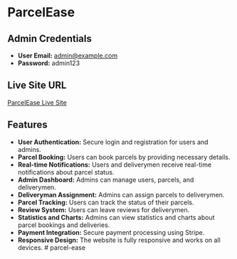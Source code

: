 # ParcelEase

## Admin Credentials

- **User Email:** admin@example.com
- **Password:** admin123

## Live Site URL

[ParcelEase Live Site](https://parcel-ease-76d37.web.app)

## Features

- **User Authentication:** Secure login and registration for users and admins.
- **Parcel Booking:** Users can book parcels by providing necessary details.
- **Real-time Notifications:** Users and deliverymen receive real-time notifications about parcel status.
- **Admin Dashboard:** Admins can manage users, parcels, and deliverymen.
- **Deliveryman Assignment:** Admins can assign parcels to deliverymen.
- **Parcel Tracking:** Users can track the status of their parcels.
- **Review System:** Users can leave reviews for deliverymen.
- **Statistics and Charts:** Admins can view statistics and charts about parcel bookings and deliveries.
- **Payment Integration:** Secure payment processing using Stripe.
- **Responsive Design:** The website is fully responsive and works on all devices.
#   p a r c e l - e a s e  
 